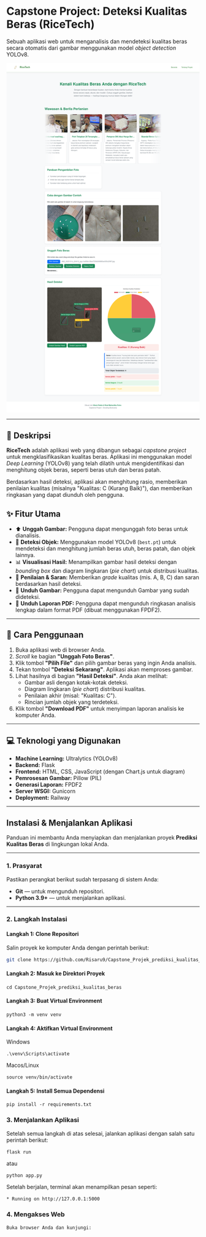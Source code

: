 # Capstone Project: Deteksi Kualitas Beras (RiceTech)

Sebuah aplikasi web untuk menganalisis dan mendeteksi kualitas beras secara otomatis dari gambar menggunakan model *object detection* YOLOv8.

![Tangkapan Layar Aplikasi RiceTech](static/assets/Web.png)

---

## 📖 Deskripsi

**RiceTech** adalah aplikasi web yang dibangun sebagai *capstone project* untuk mengklasifikasikan kualitas beras. Aplikasi ini menggunakan model *Deep Learning* (YOLOv8) yang telah dilatih untuk mengidentifikasi dan menghitung objek beras, seperti beras utuh dan beras patah.

Berdasarkan hasil deteksi, aplikasi akan menghitung rasio, memberikan penilaian kualitas (misalnya "Kualitas: C (Kurang Baik)"), dan memberikan ringkasan yang dapat diunduh oleh pengguna.

## ✨ Fitur Utama

* ⬆️ **Unggah Gambar:** Pengguna dapat mengunggah foto beras untuk dianalisis.
* 🤖 **Deteksi Objek:** Menggunakan model YOLOv8 (`best.pt`) untuk mendeteksi dan menghitung jumlah beras utuh, beras patah, dan objek lainnya.
* 📊 **Visualisasi Hasil:** Menampilkan gambar hasil deteksi dengan *bounding box* dan diagram lingkaran (*pie chart*) untuk distribusi kualitas.
* 📝 **Penilaian & Saran:** Memberikan *grade* kualitas (mis. A, B, C) dan saran berdasarkan hasil deteksi.
* 📄 **Unduh Gambar:** Pengguna dapat mengunduh Gambar yang sudah dideteksi.
* 📄 **Unduh Laporan PDF:** Pengguna dapat mengunduh ringkasan analisis lengkap dalam format PDF (dibuat menggunakan FPDF2).

---

## 🚀 Cara Penggunaan

1.  Buka aplikasi web di browser Anda.
2.  *Scroll* ke bagian **"Unggah Foto Beras"**.
3.  Klik tombol **"Pilih File"** dan pilih gambar beras yang ingin Anda analisis.
4.  Tekan tombol **"Deteksi Sekarang"**. Aplikasi akan memproses gambar.
5.  Lihat hasilnya di bagian **"Hasil Deteksi"**. Anda akan melihat:
    * Gambar asli dengan kotak-kotak deteksi.
    * Diagram lingkaran (*pie chart*) distribusi kualitas.
    * Penilaian akhir (misal: "Kualitas: C").
    * Rincian jumlah objek yang terdeteksi.
6.  Klik tombol **"Download PDF"** untuk menyimpan laporan analisis ke komputer Anda.

---

## 💻 Teknologi yang Digunakan

* **Machine Learning:** Ultralytics (YOLOv8)
* **Backend:** Flask
* **Frontend:** HTML, CSS, JavaScript (dengan Chart.js untuk diagram)
* **Pemrosesan Gambar:** Pillow (PIL)
* **Generasi Laporan:** FPDF2
* **Server WSGI:** Gunicorn
* **Deployment:** Railway

---

## Instalasi & Menjalankan Aplikasi

Panduan ini membantu Anda menyiapkan dan menjalankan proyek **Prediksi Kualitas Beras** di lingkungan lokal Anda.

---

### 1. Prasyarat

Pastikan perangkat berikut sudah terpasang di sistem Anda:

- **Git** — untuk mengunduh repositori.
- **Python 3.9+** — untuk menjalankan aplikasi.

---

### 2. Langkah Instalasi

#### **Langkah 1: Clone Repositori**
Salin proyek ke komputer Anda dengan perintah berikut:
```bash
git clone https://github.com/Risaru9/Capstone_Projek_prediksi_kualitas_beras.git
```

#### **Langkah 2: Masuk ke Direktori Proyek**
```
cd Capstone_Projek_prediksi_kualitas_beras
```

#### **Langkah 3: Buat Virtual Environment**
```
python3 -m venv venv
```

#### **Langkah 4: Aktifkan Virtual Environment**
Windows
```
.\venv\Scripts\activate
```
Macos/Linux
```
source venv/bin/activate
```

#### **Langkah 5: Install Semua Dependensi**
```
pip install -r requirements.txt
```

### 3. Menjalankan Aplikasi
Setelah semua langkah di atas selesai, jalankan aplikasi dengan salah satu perintah berikut:
```
flask run
```
atau
```
python app.py
```
Setelah berjalan, terminal akan menampilkan pesan seperti:
```
* Running on http://127.0.0.1:5000
```

### 4. Mengakses Web
```
Buka browser Anda dan kunjungi:
```

